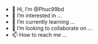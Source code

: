 - 👋 Hi, I’m @Phuc99bd
- 👀 I’m interested in ...
- 🌱 I’m currently learning ...
- 💞️ I’m looking to collaborate on ...
- 📫 How to reach me ...

<!---
Phuc99bd/Phuc99bd is a ✨ special ✨ repository because its `README.md` (this file) appears on your GitHub profile.
You can click the Preview link to take a look at your changes.
--->
